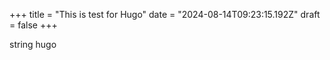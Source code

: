 +++
title = "This is test for Hugo"
date = "2024-08-14T09:23:15.192Z"
draft = false
+++

  string hugo
        